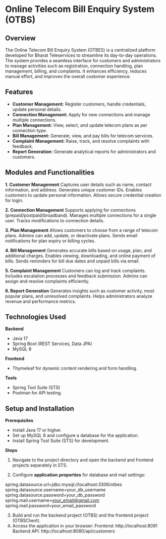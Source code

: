 # Online Telecom Bill Enquiry System (OTBS)

## **Overview**
The Online Telecom Bill Enquiry System (OTBES) is a centralized platform developed for Bharat Teleservices to streamline its day-to-day operations. The system provides a seamless interface for customers and administrators to manage activities such as registration, connection handling, plan management, billing, and complaints. It enhances efficiency, reduces manual effort, and improves the overall customer experience.

## **Features**
- **Customer Management:** Register customers, handle credentials, update personal details.
- **Connection Management:** Apply for new connections and manage multiple connections.
- **Plan Management:** View, select, and update telecom plans as per connection type.
- **Bill Management:** Generate, view, and pay bills for telecom services.
- **Complaint Management:** Raise, track, and resolve complaints with feedback.
- **Report Generation:** Generate analytical reports for administrators and customers.

## **Modules and Functionalities**
**1. Customer Management**
Captures user details such as name, contact information, and address.
Generates unique customer IDs.
Enables customers to update personal information.
Allows secure credential creation for login.

**2. Connection Management**
Supports applying for connections (prepaid/postpaid/broadband).
Manages multiple connections for a single user.
Tracks modifications to connection details.

**3. Plan Management**
Allows customers to choose from a range of telecom plans.
Admins can add, update, or deactivate plans.
Sends email notifications for plan expiry or billing cycles.

**4. Bill Management**
Generates accurate bills based on usage, plan, and additional charges.
Enables viewing, downloading, and online payment of bills.
Sends reminders for bill due dates and unpaid bills via email.

**5. Complaint Management**
Customers can log and track complaints.
Includes escalation processes and feedback submission.
Admins can assign and resolve complaints efficiently.

**6. Report Generation**
Generates insights such as customer activity, most popular plans, and unresolved complaints.
Helps administrators analyze revenue and performance metrics.

## **Technologies Used**
**Backend**
- Java 17
- Spring Boot (REST Services, Data JPA)
- MySQL 8

**Frontend**
- Thymeleaf for dynamic content rendering and form handling.
  
**Tools**
- Spring Tool Suite (STS)
- Postman for API testing.

## **Setup and Installation**
**Prerequisites**
- Install Java 17 or higher.
- Set up MySQL 8 and configure a database for the application.
- Install Spring Tool Suite (STS) for development.

**Steps**

1. Navigate to the project directory and open the backend and frontend projects separately in STS.

2. Configure **application.properties** for database and mail settings:

  spring.datasource.url=jdbc:mysql://localhost:3306/otbes
  spring.datasource.username=your_db_username
  spring.datasource.password=your_db_password
  spring.mail.username=your_email@gmail.com
  spring.mail.password=your_email_password

3. Build and run the backend project (OTBS) and the frontend project (OTBSClient).
4. Access the application in your browser:
Frontend: http://localhost:8091
Backend API: http://localhost:8080/api/customers

